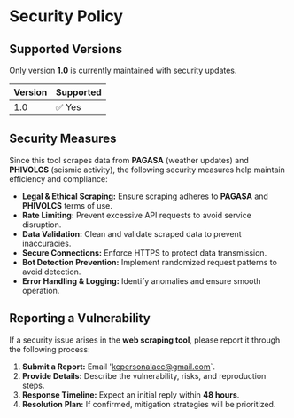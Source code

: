 # Security Policy

## Supported Versions
Only version **1.0** is currently maintained with security updates.

| Version | Supported |
| ------- | ---------- |
| 1.0     | ✅ Yes |

## Security Measures
Since this tool scrapes data from **PAGASA** (weather updates) and **PHIVOLCS** (seismic activity), the following security measures help maintain efficiency and compliance:
- **Legal & Ethical Scraping:** Ensure scraping adheres to **PAGASA** and **PHIVOLCS** terms of use.
- **Rate Limiting:** Prevent excessive API requests to avoid service disruption.
- **Data Validation:** Clean and validate scraped data to prevent inaccuracies.
- **Secure Connections:** Enforce HTTPS to protect data transmission.
- **Bot Detection Prevention:** Implement randomized request patterns to avoid detection.
- **Error Handling & Logging:** Identify anomalies and ensure smooth operation.

## Reporting a Vulnerability
If a security issue arises in the **web scraping tool**, please report it through the following process:
1. **Submit a Report:** Email 'kcpersonalacc@gmail.com`.
2. **Provide Details:** Describe the vulnerability, risks, and reproduction steps.
3. **Response Timeline:** Expect an initial reply within **48 hours**.
4. **Resolution Plan:** If confirmed, mitigation strategies will be prioritized.
